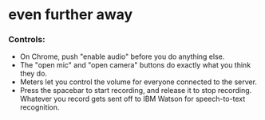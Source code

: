 # even further away

### Controls:
* On Chrome, push "enable audio" before you do anything else.
* The "open mic" and "open camera" buttons do exactly what you think they do.
* Meters let you control the volume for everyone connected to the server.
* Press the spacebar to start recording, and release it to stop recording. Whatever you record gets sent off to IBM Watson for speech-to-text recognition.